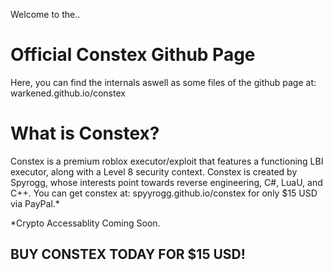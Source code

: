 Welcome to the..
# Official Constex Github Page

Here, you can find the internals aswell
as some files of the github page at:
warkened.github.io/constex

# What is Constex?
Constex is a premium roblox executor/exploit that features a
functioning LBI executor, along with a Level 8 security context.
Constex is created by Spyrogg, whose interests point towards
reverse engineering, C#, LuaU, and C++. You can get constex at:
spyyrogg.github.io/constex for only $15 USD via PayPal.*

*Crypto Accessablity Coming Soon.

## BUY CONSTEX TODAY FOR $15 USD!
